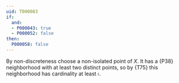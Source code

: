 ```yaml
---
uid: T000083
if:
  and:
  - P000043: true
  - P000052: false
then:
  P000058: false
---
```


By non-discreteness choose a non-isolated point of $X$.
It has a {P38} neighborhood with at least two distinct points,
so by {T75} this neighborhood has cardinality at least $\mathfrak c$.
